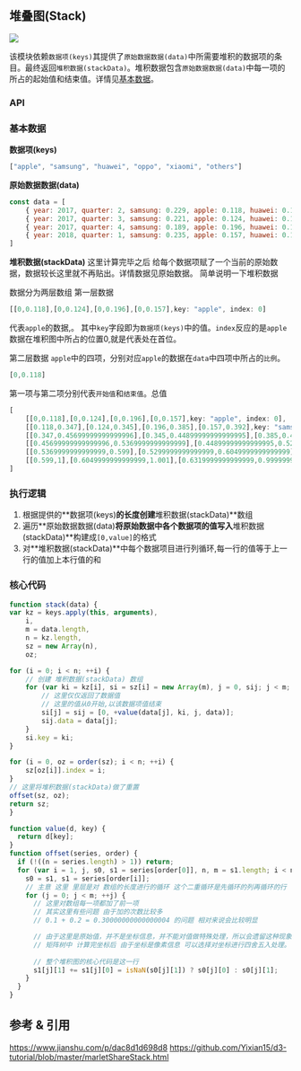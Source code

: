 ## 堆叠图(Stack)

![](https:/img.sz-p.cn/d3Layout-stack.png)

该模块依赖`数据项(keys)`其提供了`原始数据数据(data)`中所需要堆积的数据项的条目。最终返回`堆积数据(stackData)`。堆积数据包含`原始数据数据(data)`中每一项的所占的起始值和结束值。详情见[基本数据](#基本数据)。

### API

### 基本数据

**数据项(keys)**
```javascript
["apple", "samsung", "huawei", "oppo", "xiaomi", "others"]
```

**原始数据数据(data)**
```javascript
const data = [
    { year: 2017, quarter: 2, samsung: 0.229, apple: 0.118, huawei: 0.110, oppo: 0.08, xiaomi: 0.062, others: 0.401},
    { year: 2017, quarter: 3, samsung: 0.221, apple: 0.124, huawei: 0.104, oppo: 0.081, xiaomi: 0.075, others: 0.396},
    { year: 2017, quarter: 4, samsung: 0.189, apple: 0.196, huawei: 0.107, oppo: 0.069, xiaomi: 0.071, others: 0.368},
    { year: 2018, quarter: 1, samsung: 0.235, apple: 0.157, huawei: 0.118, oppo: 0.074, xiaomi: 0.084, others: 0.332}
]
```

**堆积数据(stackData)**
这里计算完毕之后 给每个数据项赋了一个当前的原始数据，数据较长这里就不再贴出。详情数据见原始数据。
简单说明一下堆积数据

数据分为两层数组
第一层数据
```javascript
[[0,0.118],[0,0.124],[0,0.196],[0,0.157],key: "apple", index: 0]
```
代表`apple`的数据,。 
其中`key`字段即为`数据项(keys)`中的值。`index`反应的是`apple`数据在堆积图中所占的位置0,就是代表处在首位。

第二层数据
`apple`中的四项，分别对应`apple`的数据在`data`中四项中所占的`比例`。
```javascript
[0,0.118]
```
第一项与第二项分别代表`开始值`和`结束值`。总值

```javascript
[
    [[0,0.118],[0,0.124],[0,0.196],[0,0.157],key: "apple", index: 0],
    [[0.118,0.347],[0.124,0.345],[0.196,0.385],[0.157,0.392],key: "samsung", index: 1],
    [[0.347,0.45699999999999996],[0.345,0.44899999999999995],[0.385,0.492],[0.392,0.51],key: "huawei", index: 2],
    [[0.45699999999999996,0.5369999999999999],[0.44899999999999995,0.5299999999999999],[0.492,0.5609999999999999],[0.51,0.584],key: "oppo", index: 3],
    [[0.5369999999999999,0.599],[0.5299999999999999,0.6049999999999999],[0.5609999999999999,0.6319999999999999],[0.584,0.6679999999999999],key: "xiaomi", index: 4],
    [[0.599,1],[0.6049999999999999,1.001],[0.6319999999999999,0.9999999999999999],[0.6679999999999999,1],key: "others", index: 5]
]
```

### 执行逻辑

1. 根据提供的**数据项(keys)**的长度创建**堆积数据(stackData)**数组
2. 遍历**原始数据数据(data)**将原始数据中各个数据项的值写入**堆积数据(stackData)**构建成`[0,value]`的格式
3. 对**堆积数据(stackData)**中每个数据项目进行列循环,每一行的值等于上一行的值加上本行值的和

### 核心代码
```javascript
function stack(data) {
var kz = keys.apply(this, arguments),
    i,
    m = data.length,
    n = kz.length,
    sz = new Array(n),
    oz;

for (i = 0; i < n; ++i) {
    // 创建 堆积数据(stackData) 数组
    for (var ki = kz[i], si = sz[i] = new Array(m), j = 0, sij; j < m; ++j) {
        // 这里仅仅返回了数据值
        // 这里的值从0开始,以该数据项值结束
        si[j] = sij = [0, +value(data[j], ki, j, data)];
        sij.data = data[j];
    }
    si.key = ki;
}

for (i = 0, oz = order(sz); i < n; ++i) {
    sz[oz[i]].index = i;
}
// 这里将堆积数据(stackData)做了重置
offset(sz, oz);
return sz;
}

function value(d, key) {
  return d[key];
}
function offset(series, order) {
  if (!((n = series.length) > 1)) return;
  for (var i = 1, j, s0, s1 = series[order[0]], n, m = s1.length; i < n; ++i) {
    s0 = s1, s1 = series[order[i]];
    // 主意 这里 里层是对 数组的长度进行的循环 这个二重循环是先循环的列再循环的行
    for (j = 0; j < m; ++j) {
      // 这里对数组每一项都加了前一项
      // 其实这里有些问题 由于加的次数比较多 
      // 0.1 + 0.2 = 0.30000000000000004 的问题 相对来说会比较明显

      // 由于这里是原始值，并不是坐标信息，并不能对值做特殊处理，所以会遗留这种现象。
      // 矩阵树中 计算完坐标后 由于坐标是像素信息 可以选择对坐标进行四舍五入处理。
      
      // 整个堆积图的核心代码是这一行
      s1[j][1] += s1[j][0] = isNaN(s0[j][1]) ? s0[j][0] : s0[j][1];
    }
  }
}
```

## 参考 & 引用
https://www.jianshu.com/p/dac8d1d698d8
https://github.com/Yixian15/d3-tutorial/blob/master/marletShareStack.html
